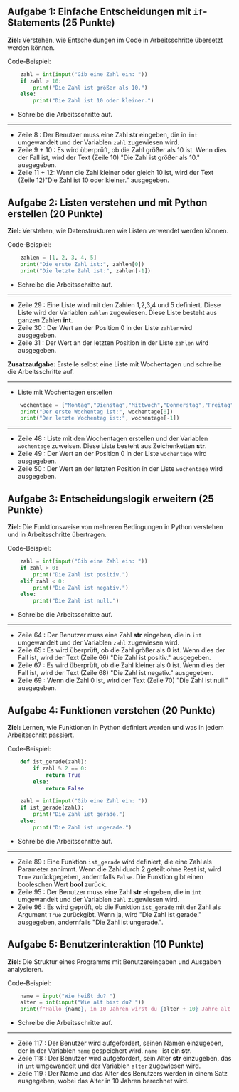 ## Aufgabe 1: Einfache Entscheidungen mit `if`-Statements (25 Punkte)

**Ziel:** Verstehen, wie Entscheidungen im Code in Arbeitsschritte übersetzt werden können.

Code-Beispiel:

```python
    zahl = int(input("Gib eine Zahl ein: "))
    if zahl > 10:
        print("Die Zahl ist größer als 10.")
    else:
        print("Die Zahl ist 10 oder kleiner.")
```

- Schreibe die Arbeitsschritte auf.

---
-   Zeile 8 : Der Benutzer muss eine Zahl **str** eingeben, die in ``int`` umgewandelt und der Variablen `zahl` zugewiesen wird. 
-   Zeile 9 + 10 : Es wird überprüft, ob die Zahl größer als 10 ist. Wenn dies der Fall ist, wird der Text (Zeile 10) "Die Zahl ist größer als 10." ausgegeben.
-   Zeile 11 + 12: Wenn die Zahl kleiner oder gleich 10 ist, wird der Text (Zeile 12)"Die Zahl ist 10 oder kleiner." ausgegeben.

## Aufgabe 2: Listen verstehen und mit Python erstellen (20 Punkte)

**Ziel:** Verstehen, wie Datenstrukturen wie Listen verwendet werden können.

Code-Beispiel:

```python
    zahlen = [1, 2, 3, 4, 5]
    print("Die erste Zahl ist:", zahlen[0])
    print("Die letzte Zahl ist:", zahlen[-1])
```

- Schreibe die Arbeitsschritte auf.

---
-   Zeile 29 : Eine Liste wird mit den Zahlen 1,2,3,4 und 5 definiert. Diese Liste wird der Variablen `zahlen` zugewiesen. Diese Liste besteht aus ganzen Zahlen **int**.
-   Zeile 30 : Der Wert an der Position 0 in der Liste `zahlen`wird ausgegeben.
-   Zeile 31 : Der Wert an der letzten Position in der Liste `zahlen` wird ausgegeben.


**Zusatzaufgabe:** Erstelle selbst eine Liste mit Wochentagen und schreibe die Arbeitsschritte auf.

---

- Liste mit Wochentagen erstellen
```python
    wochentage = ["Montag","Dienstag","Mittwoch","Donnerstag","Freitag","Samstag","Sonntag" ]
    print("Der erste Wochentag ist:", wochentage[0])
    print("Der letzte Wochentag ist:", wochentage[-1])
```
---
-    Zeile 48 : Liste mit den Wochentagen erstellen und der Variablen `wochentage` zuweisen. Diese Liste besteht aus Zeichenketten **str**.
-    Zeile 49 : Der Wert an der Position 0 in der Liste `wochentage` wird ausgegeben.
-    Zeile 50 : Der Wert an der letzten Position in der Liste `wochentage` wird ausgegeben.


## Aufgabe 3: Entscheidungslogik erweitern (25 Punkte)

**Ziel:** Die Funktionsweise von mehreren Bedingungen in Python verstehen und in Arbeitsschritte übertragen.

Code-Beispiel:

```python
    zahl = int(input("Gib eine Zahl ein: "))
    if zahl > 0:
        print("Die Zahl ist positiv.")
    elif zahl < 0:
        print("Die Zahl ist negativ.")
    else:
        print("Die Zahl ist null.")
```

- Schreibe die Arbeitsschritte auf.

---
-  Zeile 64 : Der Benutzer muss eine Zahl **str** eingeben, die in ``int`` umgewandelt und der Variablen `zahl` zugewiesen wird. 
-  Zeile 65 : Es wird überprüft, ob die Zahl größer als 0 ist. Wenn dies der Fall ist, wird der Text (Zeile 66) "Die Zahl ist positiv." ausgegeben.
-  Zeile 67 : Es wird überprüft, ob die Zahl kleiner als 0 ist. Wenn dies der Fall ist, wird der Text (Zeile 68) "Die Zahl ist negativ." ausgegeben.
-  Zeile 69 : Wenn die Zahl 0 ist, wird der Text (Zeile 70) "Die Zahl ist null." ausgegeben.

## Aufgabe 4: Funktionen verstehen (20 Punkte)

**Ziel:** Lernen, wie Funktionen in Python definiert werden und was in jedem Arbeitsschritt passiert.

Code-Beispiel:

```python
    def ist_gerade(zahl):
        if zahl % 2 == 0:
            return True
        else:
            return False

    zahl = int(input("Gib eine Zahl ein: "))
    if ist_gerade(zahl):
        print("Die Zahl ist gerade.")
    else:
        print("Die Zahl ist ungerade.")
```

- Schreibe die Arbeitsschritte auf.

---

-   Zeile 89 : Eine Funktion `ist_gerade` wird definiert, die eine Zahl als Parameter annimmt. Wenn die Zahl durch 2 geteilt ohne Rest ist, wird `True` zurückgegeben, andernfalls `False`. Die Funktion gibt einen booleschen Wert **bool** zurück.
-   Zeile 95 : Der Benutzer muss eine Zahl **str** eingeben, die in `int` umgewandelt und der Variablen `zahl` zugewiesen wird.
-   Zeile 96 : Es wird geprüft, ob die Funktion `ist_gerade` mit der Zahl als Argument `True` zurückgibt. Wenn ja, wird "Die Zahl ist gerade." ausgegeben, andernfalls "Die Zahl ist ungerade.".


## Aufgabe 5: Benutzerinteraktion (10 Punkte)

**Ziel:** Die Struktur eines Programms mit Benutzereingaben und Ausgaben analysieren.

Code-Beispiel:

```python
    name = input("Wie heißt du? ")
    alter = int(input("Wie alt bist du? "))
    print(f"Hallo {name}, in 10 Jahren wirst du {alter + 10} Jahre alt sein!")
```

- Schreibe die Arbeitsschritte auf.

---
-   Zeile 117 : Der Benutzer wird aufgefordert, seinen Namen einzugeben, der in der Variablen `name` gespeichert wird. `name ` ist ein **str**.
-   Zeile 118 : Der Benutzer wird aufgefordert, sein Alter **str** einzugeben, das in `int` umgewandelt und der Variablen `alter` zugewiesen wird.
-   Zeile 119 : Der Name und das Alter des Benutzers werden in einem Satz ausgegeben, wobei das Alter in 10 Jahren berechnet wird.

